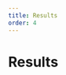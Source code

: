 ```yaml
---
title: Results
order: 4
---
```


# Results

<!-- ## How well did your project work? What tasks did it perform? -->
<!-- ## Illustrate with pictures and at least one video. -->


